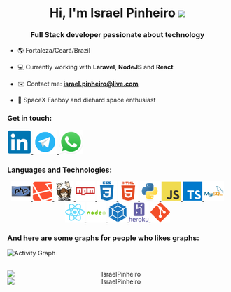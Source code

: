 <h1 align="center">Hi, I'm Israel Pinheiro <img src="https://raw.githubusercontent.com/aemmadi/aemmadi/master/wave.gif" width="30px"</h1>
<h3 align="center">Full Stack developer passionate about technology</h3>

- :earth_americas: Fortaleza/Ceará/Brazil

- :computer: Currently working with **Laravel**, **NodeJS** and **React**

- :envelope: Contact me: **israel.pinheiro@live.com**

- :rocket: SpaceX Fanboy and diehard space enthusiast

<h3 style="text-align:left">Get in touch:</h3>
<a href="https://www.linkedin.com/in/israelpinheiro/" target="_blank">
    <img src="icons/LinkedIn.svg" alt="https://www.linkedin.com/in/israelpinheiro" height="55">
</a>
<a href="https://t.me/israelrpinheiro" target="_blank">
    <img src="icons/Telegram.svg" alt="https://t.me/israelrpinheiro" height="55">
</a>
<a href="https://api.whatsapp.com/send?phone=5585991520250" target="_blank">
    <img src="icons/Whatsapp.svg" alt="https://api.whatsapp.com/send?phone=5585991520250" height="55">
</a>

<h3 style="text-align:left">Languages and Technologies:</h3>
<p align="center">
    <a href="https://www.php.net" target="_blank" rel="noreferrer">
        <img src="icons/PHP.svg" alt="PHP" height="45"/>
    </a>
    <a href="https://laravel.com" target="_blank" rel="noreferrer">
        <img src="icons/Laravel.svg" alt="Laravel" height="45"/>
    </a>
    <a href="https://getcomposer.org" target="_blank" rel="noreferrer">
        <img src="icons/Composer.svg" alt="Composer" height="45"/>
    </a>
    <a href="https://www.npmjs.com" target="_blank" rel="noreferrer">
        <img src="icons/NPM.svg" alt="NPM" height="45"/>
    </a>
    <a href="https://www.w3.org/Style/CSS/" target="_blank" rel="noreferrer">
        <img src="icons/CSS3.svg" alt="CSS3" height="45"/>
    </a>
    <a href="https://www.w3.org/html/" target="_blank" rel="noreferrer">
        <img src="icons/HTML5.svg" alt="HTML5" height="45"/>
    </a>
    <a href="https://www.python.org" target="_blank" rel="noreferrer">
        <img src="icons/Python.svg" alt="Python" height="45"/>
    </a>
    <a href="https://developer.mozilla.org/en-US/docs/Web/JavaScript" target="_blank" rel="noreferrer">
        <img src="icons/JS.svg" alt="JavaScript" height="45"/>
    </a>
    <a href="https://www.typescriptlang.org" target="_blank" rel="noreferrer">
        <img src="icons/TS.svg" alt="TypeScript" height="45"/>
    </a>
    <a href="https://www.mysql.com" target="_blank" rel="noreferrer">
        <img src="icons/MySQL.svg" alt="MySQL" height="45"/>
    </a>
    <a href="https://reactjs.org" target="_blank" rel="noreferrer">
        <img src="icons/ReactJS.svg" alt="ReactJS" height="45"/>
    </a>
    <a href="https://nodejs.org" target="_blank" rel="noreferrer">
        <img src="icons/NodeJS.svg" alt="NodeJS" height="45"/>
    </a>
    <a href="https://webpack.js.org" target="_blank" rel="noreferrer">
        <img src="icons/Webpack.svg" alt="Webpack" height="45"/>
    </a>
    <a href="https://heroku.com" target="_blank" rel="noreferrer">
        <img src="icons/Heroku.svg" alt="Heroku" height="45"/>
    </a>
    <a href="https://git-scm.com" target="_blank" rel="noreferrer">
        <img src="icons/Git.svg" alt="Git" height="45"/>
    </a>
</p>

<h3 style="text-align:left">And here are some graphs for people who likes graphs:</h3>

<img style="display: block; margin-left: auto;margin-right: auto;" src="https://activity-graph.herokuapp.com/graph?username=IsraelPinheiro&theme=react-dark" alt="Activity Graph"/>
<br>

<p align="center">
    <a>
        <img style="display: block; margin-left: auto;margin-right: auto;" src="https://github-readme-stats.vercel.app/api?username=IsraelPinheiro&show_icons=true&theme=radical&locale=en&count_private=true&hide_title=true" alt="IsraelPinheiro"/>
    <a/>
    <a>
        <img style="display: block; margin-left: auto;margin-right: auto;" src="https://github-readme-stats.vercel.app/api/top-langs?username=IsraelPinheiro&show_icons=true&theme=radical&locale=en&langs_count=3&hide_title=true" alt="IsraelPinheiro"/>
    <a/>
</p>